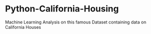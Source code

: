 # Python-California-Housing
Machine Learning Analysis on this famous Dataset containing data on California Houses
